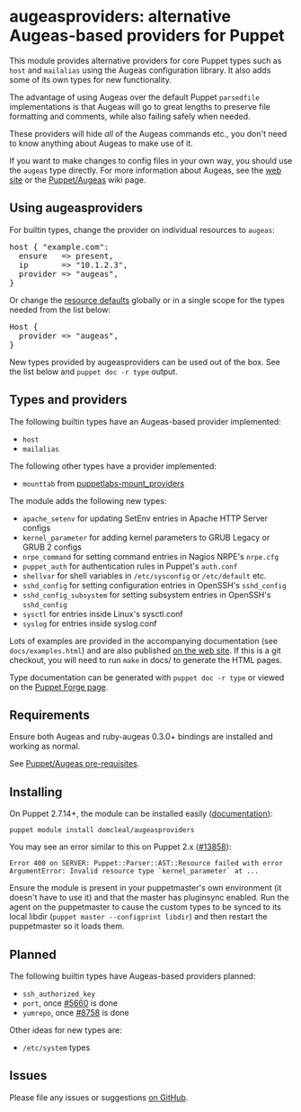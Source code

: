 # augeasproviders: alternative Augeas-based providers for Puppet

This module provides alternative providers for core Puppet types such as
`host` and `mailalias` using the Augeas configuration library.  It also adds
some of its own types for new functionality.

The advantage of using Augeas over the default Puppet `parsedfile`
implementations is that Augeas will go to great lengths to preserve file
formatting and comments, while also failing safely when needed.

These providers will hide *all* of the Augeas commands etc., you don't need to
know anything about Augeas to make use of it.

If you want to make changes to config files in your own way, you should use
the `augeas` type directly.  For more information about Augeas, see the
[web site](http://augeas.net) or the
[Puppet/Augeas](http://projects.puppetlabs.com/projects/puppet/wiki/Puppet_Augeas)
wiki page.

## Using augeasproviders

For builtin types, change the provider on individual resources to `augeas`:

<pre>
host { "example.com":
  ensure   => present,
  ip       => "10.1.2.3",
  provider => "augeas",
}
</pre>

Or change the [resource
defaults](http://docs.puppetlabs.com/puppet/2.7/reference/lang_defaults.html)
globally or in a single scope for the types needed from the list below:

<pre>
Host {
  provider => "augeas",
}
</pre>

New types provided by augeasproviders can be used out of the box.  See the list
below and `puppet doc -r type` output.

## Types and providers

The following builtin types have an Augeas-based provider implemented:

* `host`
* `mailalias`

The following other types have a provider implemented:

* `mounttab` from [puppetlabs-mount_providers](http://forge.puppetlabs.com/puppetlabs/mount_providers)

The module adds the following new types:

* `apache_setenv` for updating SetEnv entries in Apache HTTP Server configs
* `kernel_parameter` for adding kernel parameters to GRUB Legacy or GRUB 2 configs
* `nrpe_command` for setting command entries in Nagios NRPE's `nrpe.cfg`
* `puppet_auth` for authentication rules in Puppet's `auth.conf`
* `shellvar` for shell variables in `/etc/sysconfig` or `/etc/default` etc.
* `sshd_config` for setting configuration entries in OpenSSH's `sshd_config`
* `sshd_config_subsystem` for setting subsystem entries in OpenSSH's `sshd_config`
* `sysctl` for entries inside Linux's sysctl.conf
* `syslog` for entries inside syslog.conf

Lots of examples are provided in the accompanying documentation (see
`docs/examples.html`) and are also published [on the web site](http://augeasproviders.com/documentation/examples.html).
If this is a git checkout, you will need to run `make` in docs/ to generate the
HTML pages.

Type documentation can be generated with `puppet doc -r type` or viewed on the
[Puppet Forge page](http://forge.puppetlabs.com/domcleal/augeasproviders).

## Requirements

Ensure both Augeas and ruby-augeas 0.3.0+ bindings are installed and working as
normal.

See [Puppet/Augeas pre-requisites](http://projects.puppetlabs.com/projects/puppet/wiki/Puppet_Augeas#Pre-requisites).

## Installing

On Puppet 2.7.14+, the module can be installed easily ([documentation](http://docs.puppetlabs.com/puppet/2.7/reference/modules_installing.html)):

    puppet module install domcleal/augeasproviders

You may see an error similar to this on Puppet 2.x ([#13858](http://projects.puppetlabs.com/issues/13858)):

    Error 400 on SERVER: Puppet::Parser::AST::Resource failed with error ArgumentError: Invalid resource type `kernel_parameter` at ...

Ensure the module is present in your puppetmaster's own environment (it doesn't
have to use it) and that the master has pluginsync enabled.  Run the agent on
the puppetmaster to cause the custom types to be synced to its local libdir
(`puppet master --configprint libdir`) and then restart the puppetmaster so it
loads them.

## Planned

The following builtin types have Augeas-based providers planned:

* `ssh_authorized_key`
* `port`, once [#5660](http://projects.puppetlabs.com/issues/5660) is done
* `yumrepo`, once [#8758](http://projects.puppetlabs.com/issues/8758) is done

Other ideas for new types are:

* `/etc/system` types

## Issues

Please file any issues or suggestions [on GitHub](https://github.com/hercules-team/augeasproviders/issues).
